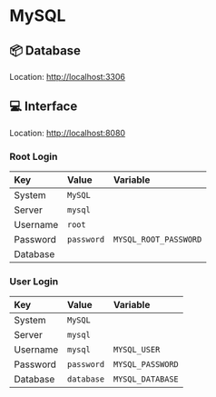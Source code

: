 # MySQL

## 📦 Database

Location: [http://localhost:3306](http://localhost:3306)

## 💻 Interface

Location: [http://localhost:8080](http://localhost:8080)

### Root Login

| Key      | Value      | Variable              |
|:---------|:-----------|:----------------------|
| System   | `MySQL`    |                       |
| Server   | `mysql`    |                       |
| Username | `root`     |                       |
| Password | `password` | `MYSQL_ROOT_PASSWORD` |
| Database |            |                       |

### User Login

| Key      | Value      | Variable         |
|:---------|:-----------|:-----------------|
| System   | `MySQL`    |                  |
| Server   | `mysql`    |                  |
| Username | `mysql`    | `MYSQL_USER`     |
| Password | `password` | `MYSQL_PASSWORD` |
| Database | `database` | `MYSQL_DATABASE` |
